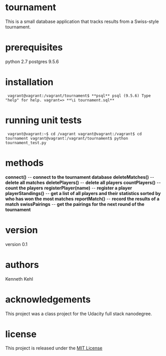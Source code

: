# tournament
This is a small database application that tracks results from a Swiss-style tournament.

# prerequisites
python 2.7
postgres 9.5.6

# installation
` 
vagrant@vagrant:/vagrant/tournament$ **psql**
psql (9.5.6)
Type "help" for help.
vagrant=> **\i tournament.sql**
`

# running unit tests
` 
vagrant@vagrant:~$ cd /vagrant
vagrant@vagrant:/vagrant$ cd tournament
vagrant@vagrant:/vagrant/tournament$ python tournament_test.py
`

# methods
**connect()** -- __connect to the tournament database__
**deleteMatches()** -- __delete all matches__
**deletePlayers()** -- __delete all players__
**countPlayers()** -- __count the players__
**registerPlayer(name)** -- __register a player__
**playerStandings()** -- __get a list of all players and their statistics sorted by who has won the most matches__
**reportMatch()** -- __record the results of a match__
**swissPairings** -- __get the pairings for the next round of the tournament__

# version
version 0.1

# authors
Kenneth Kehl

# acknowledgements
This project was a class project for the Udacity full stack nanodegree.

# license
This project is released under the <a href="https://opensource.org/licenses/MIT">MIT License</a>